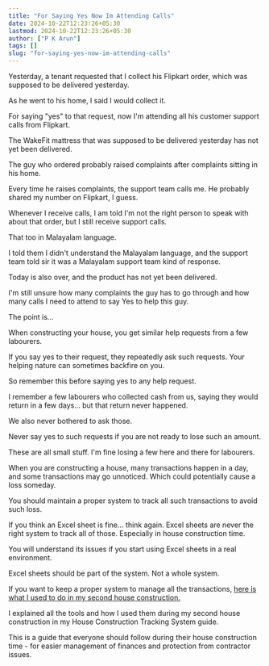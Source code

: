 ```yaml
---
title: "For Saying Yes Now Im Attending Calls"
date: 2024-10-22T12:23:26+05:30
lastmod: 2024-10-22T12:23:26+05:30
author: ["P K Arun"]
tags: []
slug: "for-saying-yes-now-im-attending-calls"
---
```


Yesterday, a tenant requested that I collect his Flipkart order, which was supposed to be delivered yesterday.

As he went to his home, I said I would collect it.

For saying "yes" to that request, now I'm attending all his customer support calls from Flipkart.

The WakeFit mattress that was supposed to be delivered yesterday has not yet been delivered.

The guy who ordered probably raised complaints after complaints sitting in his home.

Every time he raises complaints, the support team calls me. He probably shared my number on Flipkart, I guess.

Whenever I receive calls, I am told I'm not the right person to speak with about that order, but I still receive support calls.

That too in Malayalam language.

I told them I didn't understand the Malayalam language, and the support team told sir it was a Malayalam support team kind of response.

Today is also over, and the product has not yet been delivered.

I'm still unsure how many complaints the guy has to go through and how many calls I need to attend to say Yes to help this guy.

The point is…

When constructing your house, you get similar help requests from a few labourers.

If you say yes to their request, they repeatedly ask such requests. Your helping nature can sometimes backfire on you.

So remember this before saying yes to any help request.

I remember a few labourers who collected cash from us, saying they would return in a few days… but that return never happened.

We also never bothered to ask those.

Never say yes to such requests if you are not ready to lose such an amount.

These are all small stuff. I'm fine losing a few here and there for labourers.

When you are constructing a house, many transactions happen in a day, and some transactions may go unnoticed. Which could potentially cause a loss someday.

You should maintain a proper system to track all such transactions to avoid such loss.

If you think an Excel sheet is fine… think again. Excel sheets are never the right system to track all of those. Especially in house construction time.

You will understand its issues if you start using Excel sheets in a real environment.

Excel sheets should be part of the system. Not a whole system.

If you want to keep a proper system to manage all the transactions, [here is what I used to do in my second house construction.](https://houseconstructionguide.com/house-construction-tracking-system/)

I explained all the tools and how I used them during my second house construction in my House Construction Tracking System guide.

This is a guide that everyone should follow during their house construction time - for easier management of finances and protection from contractor issues.